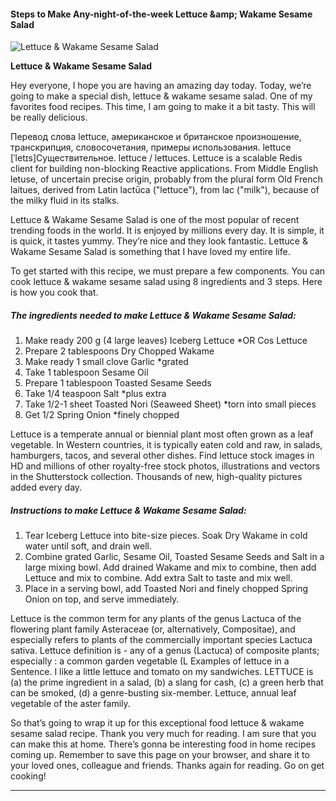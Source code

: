             

#### Steps to Make Any-night-of-the-week Lettuce &amp;amp; Wakame Sesame Salad

![Lettuce &amp; Wakame Sesame Salad](https://img-global.cpcdn.com/recipes/d9f153fd92333463/751x532cq70/lettuce-wakame-sesame-salad-recipe-main-photo.jpg)

**Lettuce &amp; Wakame Sesame Salad**

Hey everyone, I hope you are having an amazing day today. Today, we’re going to make a special dish, lettuce & wakame sesame salad. One of my favorites food recipes. This time, I am going to make it a bit tasty. This will be really delicious.

Перевод слова lettuce, американское и британское произношение, транскрипция, словосочетания, примеры использования. lettuce \[ˈletɪs\]Существительное. lettuce / lettuces. Lettuce is a scalable Redis client for building non-blocking Reactive applications. From Middle English letuse, of uncertain precise origin, probably from the plural form Old French laitues, derived from Latin lactūca ("lettuce"), from lac ("milk"), because of the milky fluid in its stalks.

Lettuce & Wakame Sesame Salad is one of the most popular of recent trending foods in the world. It is enjoyed by millions every day. It is simple, it is quick, it tastes yummy. They’re nice and they look fantastic. Lettuce & Wakame Sesame Salad is something that I have loved my entire life.

To get started with this recipe, we must prepare a few components. You can cook lettuce & wakame sesame salad using 8 ingredients and 3 steps. Here is how you cook that.

##### The ingredients needed to make Lettuce & Wakame Sesame Salad:

1.  Make ready 200 g (4 large leaves) Iceberg Lettuce \*OR Cos Lettuce
2.  Prepare 2 tablespoons Dry Chopped Wakame
3.  Make ready 1 small clove Garlic \*grated
4.  Take 1 tablespoon Sesame Oil
5.  Prepare 1 tablespoon Toasted Sesame Seeds
6.  Take 1/4 teaspoon Salt \*plus extra
7.  Take 1/2-1 sheet Toasted Nori (Seaweed Sheet) \*torn into small pieces
8.  Get 1/2 Spring Onion \*finely chopped

Lettuce is a temperate annual or biennial plant most often grown as a leaf vegetable. In Western countries, it is typically eaten cold and raw, in salads, hamburgers, tacos, and several other dishes. Find lettuce stock images in HD and millions of other royalty-free stock photos, illustrations and vectors in the Shutterstock collection. Thousands of new, high-quality pictures added every day.

##### Instructions to make Lettuce & Wakame Sesame Salad:

1.  Tear Iceberg Lettuce into bite-size pieces. Soak Dry Wakame in cold water until soft, and drain well.
2.  Combine grated Garlic, Sesame Oil, Toasted Sesame Seeds and Salt in a large mixing bowl. Add drained Wakame and mix to combine, then add Lettuce and mix to combine. Add extra Salt to taste and mix well.
3.  Place in a serving bowl, add Toasted Nori and finely chopped Spring Onion on top, and serve immediately.

Lettuce is the common term for any plants of the genus Lactuca of the flowering plant family Asteraceae (or, alternatively, Compositae), and especially refers to plants of the commercially important species Lactuca sativa. Lettuce definition is - any of a genus (Lactuca) of composite plants; especially : a common garden vegetable (L Examples of lettuce in a Sentence. I like a little lettuce and tomato on my sandwiches. LETTUCE is (a) the prime ingredient in a salad, (b) a slang for cash, (c) a green herb that can be smoked, (d) a genre-busting six-member. Lettuce, annual leaf vegetable of the aster family.

So that’s going to wrap it up for this exceptional food lettuce & wakame sesame salad recipe. Thank you very much for reading. I am sure that you can make this at home. There’s gonna be interesting food in home recipes coming up. Remember to save this page on your browser, and share it to your loved ones, colleague and friends. Thanks again for reading. Go on get cooking!

* * *